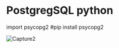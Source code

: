 # PostgregSQL python

import psycopg2 #pip install psycopg2 

![Capture2](https://user-images.githubusercontent.com/73679364/130903739-da162cc0-3d49-4d88-8a0f-582fa9dc2858.PNG)

